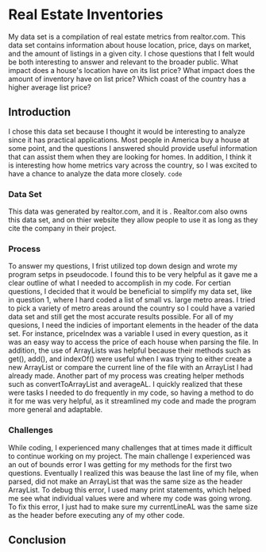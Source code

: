 # Real Estate Inventories 
My data set is a compilation of real estate metrics from realtor.com. This data set contains information about house location, price, days on market, and the amount of listings in a given city. I chose questions that I felt would be both interesting to answer and relevant to the broader public.
What impact does a house's location have on its list price?
What impact does the amount of inventory have on list price?
Which coast of the country has a higher average list price?

## Introduction 
I chose this data set because I thought it would be interesting to analyze since it has practical applications. Most people in America buy a house at some point, and the questions I answered should provide useful information that can assist them when they are looking for homes. In addition, I think it is interesting how home metrics vary across the country, so I was excited to have a chance to analyze the data more closely. 
`code`

### Data Set
This data was generated by realtor.com, and it is   . Realtor.com also owns this data set, and on thier website they allow people to use it as long as they cite the company in their project. 
### Process
To answer my questions, I frist utilized top down design and wrote my program setps in pseudocode. I found this to be very helpful as it gave me a clear outline of what I needed to accomplish in my code. For certian questions, I decided that it would be beneficial to simplify my data set, like in question 1, where I hard coded a list of small vs. large metro areas. I tried to pick a variety of metro areas around the country so I could have a varied data set and still get the most accurate results possible. 
    For all of my quesions, I need the indicies of important elements in the header of the data set. For instance, priceIndex was a variable I used in every question, as it was an easy way to access the price of each house when parsing the file. In addition, the use of ArrayLists was helpful because their methods such as get(), add(), and indexOf() were useful when I was trying to either create a new ArrayList or compare the current line of the file with an ArrayList I had already made. Another part of my process was creating helper methods such as convertToArrayList and averageAL. I quickly realized that these were tasks I needed to do frequently in my code, so having a method to do it for me was very helpful, as it streamlined my code and made the program more general and adaptable. 
### Challenges 
While coding, I experienced many challenges that at times made it difficult to continue working on my project. The main challenge I experienced was an out of bounds error I was getting for my methods for the first two questions. Eventually I realized this was beause the last line of my file, when parsed, did not make an ArrayList that was the same size as the header ArrayList. To debug this error, I used many print statements, which helped me see what individual values were and where my code was going wrong. To fix this error, I just had to make sure my currentLineAL was the same size as the header before executing any of my other code.  

## Conclusion


